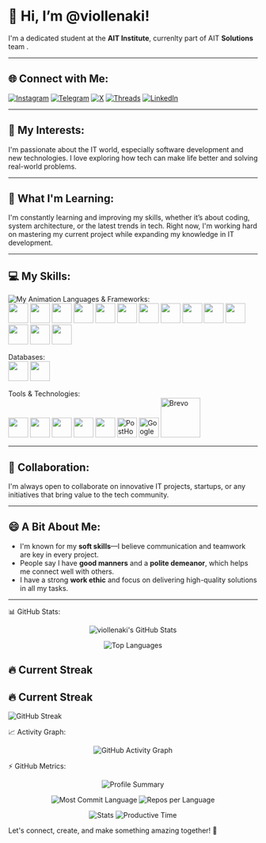 # 👋 Hi, I’m @viollenaki!

I'm a dedicated student at the **AIT Institute**, currenlty part of AIT **Solutions** team  .

---

## 🌐 Connect with Me:

[![Instagram](https://img.shields.io/badge/Instagram-%40viollenaki-E4405F?style=for-the-badge&logo=instagram&logoColor=white)](https://instagram.com/viollenaki)
[![Telegram](https://img.shields.io/badge/Telegram-%40viollenaki-26A5E4?style=for-the-badge&logo=telegram&logoColor=white)](https://t.me/viollenaki)
[![X](https://img.shields.io/badge/X-%40viollenaki-000000?style=for-the-badge&logo=x&logoColor=white)](https://x.com/viollenaki)
[![Threads](https://img.shields.io/badge/Threads-%40viollenaki-000000?style=for-the-badge&logo=threads&logoColor=white)](https://www.threads.net/viollenaki)
[![LinkedIn](https://img.shields.io/badge/LinkedIn-Akbar%20Sharipov-0A66C2?style=for-the-badge&logo=linkedin&logoColor=white)](https://linkedin.com/in/akbar-sharipov)

---

## 👀 My Interests:
I'm passionate about the IT world, especially software development and new technologies. I love exploring how tech can make life better and solving real-world problems.

---

## 🌱 What I'm Learning:
I'm constantly learning and improving my skills, whether it’s about coding, system architecture, or the latest trends in tech. Right now, I'm working hard on mastering my current project while expanding my knowledge in IT development.

---

## 💻 My Skills:
![My Animation](https://repository-images.githubusercontent.com/507089682/889a6863-d25c-4a54-b2c5-8efad7260eeb)
Languages & Frameworks:<br>
<img src="https://cdn.jsdelivr.net/gh/devicons/devicon/icons/python/python-original.svg" width="40" />
<img src="https://cdn.jsdelivr.net/gh/devicons/devicon/icons/cplusplus/cplusplus-original.svg" width="40" />
<img src="https://cdn.jsdelivr.net/gh/devicons/devicon/icons/dart/dart-original.svg" width="40" />
<img src="https://cdn.jsdelivr.net/gh/devicons/devicon/icons/java/java-original.svg" width="40" />
<img src="https://cdn.jsdelivr.net/gh/devicons/devicon/icons/kotlin/kotlin-original.svg" width="40" />
<img src="https://cdn.jsdelivr.net/gh/devicons/devicon/icons/swift/swift-original.svg" width="40" />
<img src="https://cdn.jsdelivr.net/gh/devicons/devicon/icons/html5/html5-original.svg" width="40" />
<img src="https://cdn.jsdelivr.net/gh/devicons/devicon/icons/css3/css3-original.svg" width="40" />
<img src="https://cdn.jsdelivr.net/gh/devicons/devicon/icons/javascript/javascript-original.svg" width="40" />
<img src="https://cdn.jsdelivr.net/gh/devicons/devicon/icons/flutter/flutter-original.svg" width="40" />
<img src="https://cdn.jsdelivr.net/gh/devicons/devicon/icons/django/django-plain.svg" width="40" />
<img src="https://cdn.jsdelivr.net/gh/devicons/devicon/icons/fastapi/fastapi-original.svg" width="40" />
<img src="https://cdn.jsdelivr.net/gh/devicons/devicon/icons/qt/qt-original.svg" width="40" />
<img src="https://cdn.jsdelivr.net/gh/devicons/devicon/icons/react/react-original.svg" width="40" />

Databases:<br>
<img src="https://cdn.jsdelivr.net/gh/devicons/devicon/icons/sqlite/sqlite-original.svg" width="40" />
<img src="https://cdn.jsdelivr.net/gh/devicons/devicon/icons/mysql/mysql-original.svg" width="40" />

Tools & Technologies:<br>
<img src="https://cdn.jsdelivr.net/gh/devicons/devicon/icons/git/git-original.svg" width="40" />
<img src="https://cdn.jsdelivr.net/gh/devicons/devicon/icons/github/github-original.svg" width="40" />
<img src="https://www.vectorlogo.zone/logos/figma/figma-icon.svg" width="40" />
<img src="https://cdn.jsdelivr.net/gh/devicons/devicon/icons/photoshop/photoshop-plain.svg" width="40" />
<img src="https://www.vectorlogo.zone/logos/firebase/firebase-icon.svg" width="40" />
<img src="https://seeklogo.com/images/P/posthog-logo-A57D6D7E65-seeklogo.com.png" width="40" title="PostHog" />
<img src="https://upload.wikimedia.org/wikipedia/commons/thumb/7/7e/Google_Analytics_Logo.png/240px-Google_Analytics_Logo.png" width="40" title="Google Analytics" />
<img src="https://www.brevo.com/wp-content/uploads/2023/05/brevo-logo.svg" width="80" title="Brevo" />



---

## 💞️ Collaboration:
I'm always open to collaborate on innovative IT projects, startups, or any initiatives that bring value to the tech community.

---

## 😄 A Bit About Me:
- I'm known for my **soft skills**—I believe communication and teamwork are key in every project.
- People say I have **good manners** and a **polite demeanor**, which helps me connect well with others.
- I have a strong **work ethic** and focus on delivering high-quality solutions in all my tasks.

---
📊 GitHub Stats:
<p align="center">
  <img src="https://github-readme-stats.vercel.app/api?username=viollenaki&show_icons=true&theme=tokyonight" alt="viollenaki's GitHub Stats"/>
</p>
<p align="center">
  <img src="https://github-readme-stats.vercel.app/api/top-langs/?username=viollenaki&layout=compact&theme=tokyonight" alt="Top Languages"/>
</p>

## 🔥 Current Streak

## 🔥 Current Streak

![GitHub Streak](https://streak-stats.demolab.com?user=viollenaki&theme=tokyonight)


📈 Activity Graph:
<p align="center">
  <img src="https://github-readme-activity-graph.vercel.app/graph?username=viollenaki&theme=tokyo-night&bg_color=1a1b27&color=38bdae&line=70a5fd&point=bf91f3&area=true&hide_border=true" alt="GitHub Activity Graph"/>
</p>

⚡ GitHub Metrics:
<p align="center">
  <img src="https://github-profile-summary-cards.vercel.app/api/cards/profile-details?username=viollenaki&theme=tokyonight" alt="Profile Summary"/>
</p>
<p align="center">
  <img src="https://github-profile-summary-cards.vercel.app/api/cards/most-commit-language?username=viollenaki&theme=tokyonight" alt="Most Commit Language"/>
  <img src="https://github-profile-summary-cards.vercel.app/api/cards/repos-per-language?username=viollenaki&theme=tokyonight" alt="Repos per Language"/>
</p>
<p align="center">
  <img src="https://github-profile-summary-cards.vercel.app/api/cards/stats?username=viollenaki&theme=tokyonight" alt="Stats"/>
  <img src="https://github-profile-summary-cards.vercel.app/api/cards/productive-time?username=viollenaki&theme=tokyonight&utcOffset=6" alt="Productive Time"/>
</p>


Let's connect, create, and make something amazing together! 🚀
